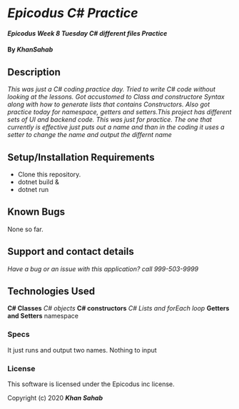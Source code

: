 # _Epicodus C# Practice_

#### _Epicodus Week 8 Tuesday C# different files Practice_

#### By _**KhanSahab**_

## Description

_This was just a C# coding practice day. Tried to write C# code without looking at the lessons. Got accustomed to Class and constructore Syntax along with how to generate lists that contains Constructors. Also got practice today for namespace, getters and setters.This project has different sets of UI and backend code. This was just for practice. The one that currently is effective just puts out a name and than in the coding it uses a setter to change the name and output the differnt name_

## Setup/Installation Requirements

* Clone this repository.
* dotnet build &
* dotnet run


## Known Bugs

None so far.

## Support and contact details

_Have a bug or an issue with this application? call 999-503-9999_

## Technologies Used

**C# Classes**
_C# objects_
**C# constructors**
_C# Lists and forEach loop_
**Getters and Setters**
namespace


### Specs 
It just runs and output two names. Nothing to input

### License

This software is licensed under the Epicodus inc license.

Copyright (c) 2020 **_Khan Sahab_**